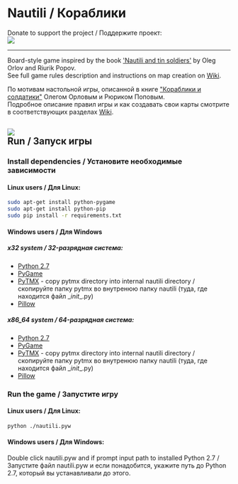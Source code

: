 Nautili / Кораблики
===================

Donate to support the project / Поддержите проект:  
[![](https://www.paypalobjects.com/en_US/RU/i/btn/btn_donateCC_LG.gif)
](https://www.paypal.com/cgi-bin/webscr?cmd=_s-xclick&hosted_button_id=996CAQCKW2M7C)  
* * *

Board-style game inspired by the book ['Nautili and tin soldiers'](http://www.livelib.ru/book/1000541123) by Oleg Orlov and Riurik Popov.  
See full game rules description and instructions on map creation on [Wiki](https://github.com/aikikode/nautili/wiki).

По мотивам настольной игры, описанной в книге ["Кораблики и солдатики"](http://www.livelib.ru/book/1000541123) Олегом Орловым и Рюриком Поповым.  
Подробное описание правил игры и как создавать свои карты смотрите в соответствующих разделах [Wiki](https://github.com/aikikode/nautili/wiki).  
  
![](http://i.imgur.com/TvUeenu.png)  
Run / Запуск игры
-----------------

### Install dependencies / Установите необходимые зависимости  
#### Linux users / Для Linux:  
```bash
sudo apt-get install python-pygame
sudo apt-get install python-pip
sudo pip install -r requirements.txt
```
#### Windows users / Для Windows  
##### x32 system / 32-разрядная система:
* [Python 2.7](https://www.python.org/ftp/python/2.7.6/python-2.7.6.msi)
* [PyGame](http://pygame.org/ftp/pygame-1.9.1.win32-py2.7.msi)
* [PyTMX](https://github.com/bitcraft/PyTMX) - copy pytmx directory into internal nautili directory / скопируйте папку pytmx во внутренюю папку nautili (туда, где находится файл \__init__.py)
* [Pillow](https://pypi.python.org/packages/2.7/P/Pillow/Pillow-2.4.0.win32-py2.7.exe#md5=6c181d7041c147c2293daf59af213c5e)  

##### x86_64 system / 64-разрядная система:  
* [Python 2.7](https://www.python.org/ftp/python/2.7.6/python-2.7.6rc1.amd64.msi)
* [PyGame](http://www.lfd.uci.edu/~gohlke/pythonlibs/sn5ub7d9/pygame-1.9.2a0.win-amd64-py2.7.exe)
* [PyTMX](https://github.com/bitcraft/PyTMX) - copy pytmx directory into internal nautili directory / скопируйте папку pytmx во внутренюю папку nautili (туда, где находится файл \__init__.py)
* [Pillow](https://pypi.python.org/packages/2.7/P/Pillow/Pillow-2.4.0.win-amd64-py2.7.exe)  

### Run the game / Запустите игру  
#### Linux users / Для Linux:  
```bash
python ./nautili.pyw
```
#### Windows users / Для Windows:  
Double click nautili.pyw and if prompt input path to installed Python 2.7 / Запустите файл nautili.pyw и если понадобится, укажите путь до Python 2.7, который вы устанавливали до этого.
